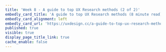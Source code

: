 ```yaml
---
title: 'Week 8 - A guide to top UX Research methods (2 of 2)'
embedly_card_title: 'A guide to top UX Research methods (8 minute read)'
embedly_card_alignment: left
embedly_card_url: 'https://uxdesign.cc/a-guide-to-top-ux-research-methods-1adef6d46efe'
published: true
visible: true
display_page_title_link: true
cache_enable: false
---
```

